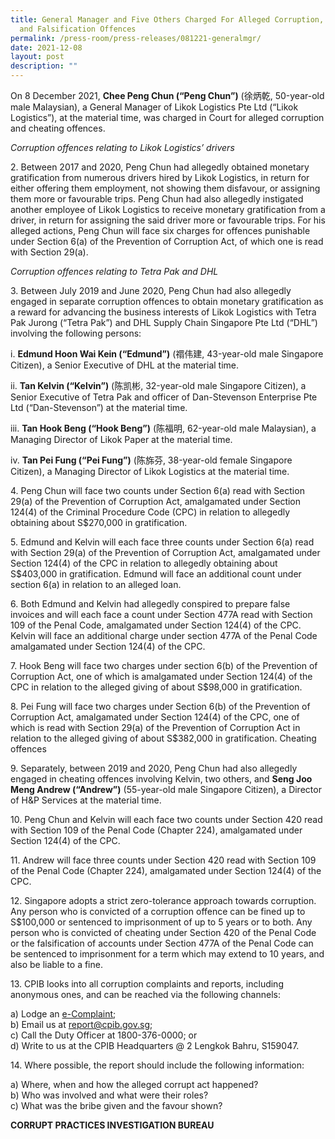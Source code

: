 ```yaml
---
title: General Manager and Five Others Charged For Alleged Corruption, Cheating
  and Falsification Offences
permalink: /press-room/press-releases/081221-generalmgr/
date: 2021-12-08
layout: post
description: ""
---
```

On 8 December 2021, **Chee Peng Chun (“Peng Chun”)** (徐炳乾, 50-year-old male Malaysian), a General Manager of Likok Logistics Pte Ltd (“Likok Logistics”), at the material time, was charged in Court for alleged corruption and cheating offences.

*Corruption offences relating to Likok Logistics’ drivers*

2\. Between 2017 and 2020, Peng Chun had allegedly obtained monetary gratification from numerous drivers hired by Likok Logistics, in return for either offering them employment, not showing them disfavour, or assigning them more or favourable trips. Peng Chun had also allegedly instigated another employee of Likok Logistics to receive monetary gratification from a driver, in return for assigning the said driver more or favourable trips. For his alleged actions, Peng Chun will face six charges for offences punishable under Section 6(a) of the Prevention of Corruption Act, of which one is read with Section 29(a).

*Corruption offences relating to Tetra Pak and DHL*

3\. Between July 2019 and June 2020, Peng Chun had also allegedly engaged in separate corruption offences to obtain monetary gratification as a reward for advancing the business interests of Likok Logistics with Tetra Pak Jurong (“Tetra Pak”) and DHL Supply Chain Singapore Pte Ltd (“DHL”) involving the following persons:

i. **Edmund Hoon Wai Kein (“Edmund”)** (禤伟建, 43-year-old male Singapore Citizen), a Senior Executive of DHL at the material time. 

ii. **Tan Kelvin (“Kelvin”)** (陈凯彬, 32-year-old male Singapore Citizen), a Senior Executive of Tetra Pak and officer of Dan-Stevenson Enterprise Pte Ltd (“Dan-Stevenson”) at the material time. 

iii. **Tan Hook Beng (“Hook Beng”)** (陈福明, 62-year-old male Malaysian), a Managing Director of Likok Paper at the material time.

iv. **Tan Pei Fung (“Pei Fung”)** (陈旆芬, 38-year-old female Singapore Citizen), a Managing Director of Likok Logistics at the material time.


4\. Peng Chun will face two counts under Section 6(a) read with Section 29(a) of the Prevention of Corruption Act, amalgamated under Section 124(4) of the Criminal Procedure Code (CPC) in relation to allegedly obtaining about S$270,000 in gratification. 

5\. Edmund and Kelvin will each face three counts under Section 6(a) read with Section 29(a) of the Prevention of Corruption Act, amalgamated under Section 124(4) of the CPC in relation to allegedly obtaining about S$403,000 in gratification. Edmund will face an additional count under section 6(a) in relation to an alleged loan.

6\. Both Edmund and Kelvin had allegedly conspired to prepare false invoices and will each face a count under Section 477A read with Section 109 of the Penal Code, amalgamated under Section 124(4) of the CPC. Kelvin will face an additional charge under section 477A of the Penal Code amalgamated under Section 124(4) of the CPC. 

7\. Hook Beng will face two charges under section 6(b) of the Prevention of Corruption Act, one of which is amalgamated under Section 124(4) of the CPC in relation to the alleged giving of about S$98,000 in gratification. 

8\. Pei Fung will face two charges under Section 6(b) of the Prevention of Corruption Act, amalgamated under Section 124(4) of the CPC, one of which is read with Section 29(a) of the Prevention of Corruption Act in relation to the alleged giving of about S$382,000 in gratification. Cheating offences

9\. Separately, between 2019 and 2020, Peng Chun had also allegedly engaged in cheating offences involving Kelvin, two others, and **Seng Joo Meng Andrew (“Andrew”)** (55-year-old male Singapore Citizen), a Director of H&P Services at the material time. 

10\. Peng Chun and Kelvin will each face two counts under Section 420 read with Section 109 of the Penal Code (Chapter 224), amalgamated under Section 124(4) of the CPC. 

11\. Andrew will face three counts under Section 420 read with Section 109 of the Penal Code (Chapter 224), amalgamated under Section 124(4) of the CPC. 

12\. Singapore adopts a strict zero-tolerance approach towards corruption. Any person who is convicted of a corruption offence can be fined up to S$100,000 or sentenced to imprisonment of up to 5 years or to both. Any person who is convicted of cheating under Section 420 of the Penal Code or the falsification of accounts under Section 477A of the Penal Code can be sentenced to imprisonment for a term which may extend to 10 years, and also be liable to a fine.

13\.         CPIB looks into all corruption complaints and reports, including anonymous ones, and can be reached via the following channels:

a) Lodge an [e-Complaint](/e-services/e-complaint-for-corrupt-conduct);<br>
b) Email us at <a href="mailto:report@cpib.gov.sg" class="spamspan">report@cpib.gov.sg</a>;<br>
c) Call the Duty Officer at 1800-376-0000; or<br>
d) Write to us at the CPIB Headquarters @ 2 Lengkok Bahru, S159047.

14\.        Where possible, the report should include the following information:

a) Where, when and how the alleged corrupt act happened?<br>
b) Who was involved and what were their roles?<br>
c) What was the bribe given and the favour shown?

**CORRUPT PRACTICES INVESTIGATION BUREAU**
